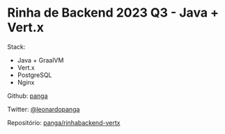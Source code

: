 # Rinha de Backend 2023 Q3 - Java + Vert.x

Stack:

- Java + GraalVM
- Vert.x
- PostgreSQL
- Nginx

Github: [panga](https://github.com/panga/)

Twitter: [@leonardopanga](https://twitter.com/leonardopanga)

Repositório: [panga/rinhabackend-vertx](https://github.com/panga/rinhabackend-vertx)
